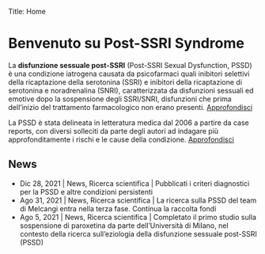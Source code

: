 Title: Home

# Benvenuto su Post-SSRI Syndrome

La **disfunzione sessuale post-SSRI** (Post-SSRI Sexual Dysfunction, PSSD) è una condizione iatrogena causata da psicofarmaci quali inibitori selettivi della ricaptazione della serotonina (SSRI) e inibitori della ricaptazione di serotonina e noradrenalina (SNRI), caratterizzata da disfunzioni sessuali ed emotive dopo la sospensione degli SSRI/SNRI, disfunzioni che prima dell’inizio del trattamento farmacologico non erano presenti. [Approfondisci](la-sindrome/caratteristiche.md)

La PSSD è stata delineata in letteratura medica dal 2006 a partire da case reports, con diversi solleciti da parte degli autori ad indagare più approfonditamente i rischi e le cause della condizione. [Approfondisci](ricerca/pubblicazioni.md)

## News

* Dic 28, 2021 | News, Ricerca scientifica | Pubblicati i criteri diagnostici per la PSSD e altre condizioni persistenti
* Ago 31, 2021 | News, Ricerca scientifica | La ricerca sulla PSSD del team di Melcangi entra nella terza fase. Continua la raccolta fondi
* Ago 5, 2021 | News, Ricerca scientifica | Completato il primo studio sulla sospensione di paroxetina da parte dell’Università di Milano, nel contesto della ricerca sull’eziologia della disfunzione sessuale post-SSRI (PSSD)
